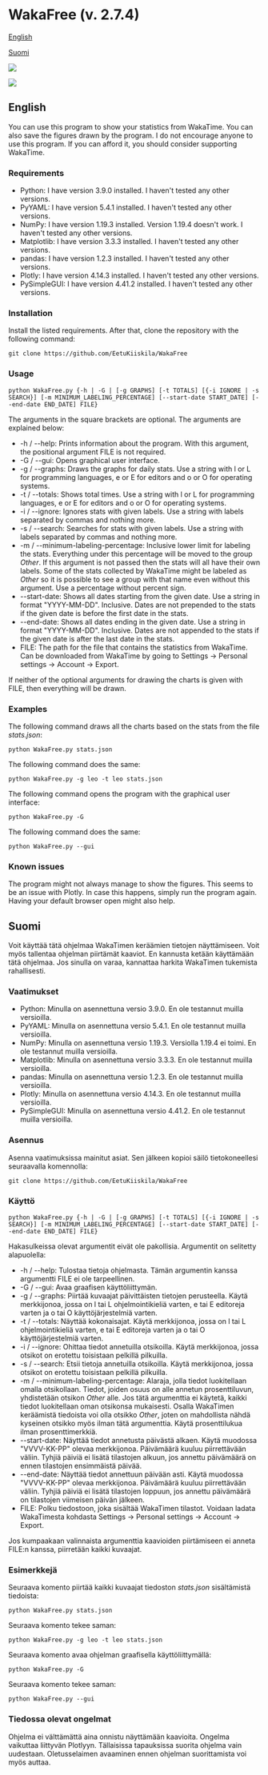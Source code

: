 # WakaFree (v. 2.7.4)

[English](#english)

[Suomi](#suomi)

![](https://i.imgur.com/a1OcuWY.png)

![](https://i.imgur.com/PUW7z5A.png)

## English

You can use this program to show your statistics from WakaTime. You can also save the figures drawn by the program. I do not encourage anyone to use this program. If you can afford it, you should consider supporting WakaTime.

### Requirements

- Python: I have version 3.9.0 installed. I haven't tested any other versions.
- PyYAML: I have version 5.4.1 installed. I haven't tested any other versions.
- NumPy: I have version 1.19.3 installed. Version 1.19.4 doesn't work. I haven't tested any other versions.
- Matplotlib: I have version 3.3.3 installed. I haven't tested any other versions.
- pandas: I have version 1.2.3 installed. I haven't tested any other versions.
- Plotly: I have version 4.14.3 installed. I haven't tested any other versions.
- PySimpleGUI: I have version 4.41.2 installed. I haven't tested any other versions.

### Installation

Install the listed requirements. After that, clone the repository with the following command:

`git clone https://github.com/EetuKiiskila/WakaFree`

### Usage

`python WakaFree.py {-h | -G | [-g GRAPHS] [-t TOTALS] [{-i IGNORE | -s SEARCH}] [-m MINIMUM_LABELING_PERCENTAGE] [--start-date START_DATE] [--end-date END_DATE] FILE}`

The arguments in the square brackets are optional. The arguments are explained below:
- -h / --help: Prints information about the program. With this argument, the positional argument FILE is not required.
- -G / --gui: Opens graphical user interface.
- -g / --graphs: Draws the graphs for daily stats. Use a string with l or L for programming languages, e or E for editors and o or O for operating systems.
- -t / --totals: Shows total times. Use a string with l or L for programming languages, e or E for editors and o or O for operating systems.
- -i / --ignore: Ignores stats with given labels. Use a string with labels separated by commas and nothing more.
- -s / --search: Searches for stats with given labels. Use a string with labels separated by commas and nothing more.
- -m / --minimum-labeling-percentage: Inclusive lower limit for labeling the stats. Everything under this percentage will be moved to the group *Other*. If this argument is not passed then the stats will all have their own labels. Some of the stats collected by WakaTime might be labeled as *Other* so it is possible to see a group with that name even without this argument. Use a percentage without percent sign.
- --start-date: Shows all dates starting from the given date. Use a string in format "YYYY-MM-DD". Inclusive. Dates are not prepended to the stats if the given date is before the first date in the stats.
- --end-date: Shows all dates ending in the given date. Use a string in format "YYYY-MM-DD". Inclusive. Dates are not appended to the stats if the given date is after the last date in the stats.
- FILE: The path for the file that contains the statistics from WakaTime. Can be downloaded from WakaTime by going to Settings &#8594; Personal settings &#8594; Account &#8594; Export.

If neither of the optional arguments for drawing the charts is given with FILE, then everything will be drawn.

### Examples

The following command draws all the charts based on the stats from the file *stats.json*:

`python WakaFree.py stats.json`

The following command does the same:

`python WakaFree.py -g leo -t leo stats.json`

The following command opens the program with the graphical user interface:

`python WakaFree.py -G`

The following command does the same:

`python WakaFree.py --gui`

### Known issues

The program might not always manage to show the figures. This seems to be an issue with Plotly. In case this happens, simply run the program again. Having your default browser open might also help.

## Suomi

Voit käyttää tätä ohjelmaa WakaTimen keräämien tietojen näyttämiseen. Voit myös tallentaa ohjelman piirtämät kaaviot. En kannusta ketään käyttämään tätä ohjelmaa. Jos sinulla on varaa, kannattaa harkita WakaTimen tukemista rahallisesti.

### Vaatimukset

- Python: Minulla on asennettuna versio 3.9.0. En ole testannut muilla versioilla.
- PyYAML: Minulla on asennettuna versio 5.4.1. En ole testannut muilla versioilla.
- NumPy: Minulla on asennettuna versio 1.19.3. Versiolla 1.19.4 ei toimi. En ole testannut muilla versioilla.
- Matplotlib: Minulla on asennettuna versio 3.3.3. En ole testannut muilla versioilla.
- pandas: Minulla on asennettuna versio 1.2.3. En ole testannut muilla versioilla.
- Plotly: Minulla on asennettuna versio 4.14.3. En ole testannut muilla versioilla.
- PySimpleGUI: Minulla on asennettuna versio 4.41.2. En ole testannut muilla versioilla.

### Asennus

Asenna vaatimuksissa mainitut asiat. Sen jälkeen kopioi säilö tietokoneellesi seuraavalla komennolla:

`git clone https://github.com/EetuKiiskila/WakaFree`

### Käyttö

`python WakaFree.py {-h | -G | [-g GRAPHS] [-t TOTALS] [{-i IGNORE | -s SEARCH}] [-m MINIMUM_LABELING_PERCENTAGE] [--start-date START_DATE] [--end-date END_DATE] FILE}`

Hakasulkeissa olevat argumentit eivät ole pakollisia. Argumentit on selitetty alapuolella:
- -h / --help: Tulostaa tietoja ohjelmasta. Tämän argumentin kanssa argumentti FILE ei ole tarpeellinen.
- -G / --gui: Avaa graafisen käyttöliittymän.
- -g / --graphs: Piirtää kuvaajat päivittäisten tietojen perusteella. Käytä merkkijonoa, jossa on l tai L ohjelmointikieliä varten, e tai E editoreja varten ja o tai O käyttöjärjestelmiä varten.
- -t / --totals: Näyttää kokonaisajat. Käytä merkkijonoa, jossa on l tai L ohjelmointikieliä varten, e tai E editoreja varten ja o tai O käyttöjärjestelmiä varten.
- -i / --ignore: Ohittaa tiedot annetuilla otsikoilla. Käytä merkkijonoa, jossa otsikot on erotettu toisistaan pelkillä pilkuilla.
- -s / --search: Etsii tietoja annetuilla otsikoilla. Käytä merkkijonoa, jossa otsikot on erotettu toisistaan pelkillä pilkuilla.
- -m / --minimum-labeling-percentage: Alaraja, jolla tiedot luokitellaan omalla otsikollaan. Tiedot, joiden osuus on alle annetun prosenttiluvun, yhdistetään otsikon *Other* alle. Jos tätä argumenttia ei käytetä, kaikki tiedot luokitellaan oman otsikonsa mukaisesti. Osalla WakaTimen keräämistä tiedoista voi olla otsikko *Other*, joten on mahdollista nähdä kyseinen otsikko myös ilman tätä argumenttia. Käytä prosenttilukua ilman prosenttimerkkiä.
- --start-date: Näyttää tiedot annetusta päivästä alkaen. Käytä muodossa "VVVV-KK-PP" olevaa merkkijonoa. Päivämäärä kuuluu piirrettävään väliin. Tyhjiä päiviä ei lisätä tilastojen alkuun, jos annettu päivämäärä on ennen tilastojen ensimmäistä päivää.
- --end-date: Näyttää tiedot annettuun päivään asti. Käytä muodossa "VVVV-KK-PP" olevaa merkkijonoa. Päivämäärä kuuluu piirrettävään väliin. Tyhjiä päiviä ei lisätä tilastojen loppuun, jos annettu päivämäärä on tilastojen viimeisen päivän jälkeen.
- FILE: Polku tiedostoon, joka sisältää WakaTimen tilastot. Voidaan ladata WakaTimesta kohdasta Settings &#8594; Personal settings &#8594; Account &#8594; Export.

Jos kumpaakaan valinnaista argumenttia kaavioiden piirtämiseen ei anneta FILE:n kanssa, piirretään kaikki kuvaajat.

### Esimerkkejä

Seuraava komento piirtää kaikki kuvaajat tiedoston *stats.json* sisältämistä tiedoista:

`python WakaFree.py stats.json`

Seuraava komento tekee saman:

`python WakaFree.py -g leo -t leo stats.json`

Seuraava komento avaa ohjelman graafisella käyttöliittymällä:

`python WakaFree.py -G`

Seuraava komento tekee saman:

`python WakaFree.py --gui`

### Tiedossa olevat ongelmat

Ohjelma ei välttämättä aina onnistu näyttämään kaavioita. Ongelma vaikuttaa liittyvän Plotlyyn. Tällaisissa tapauksissa suorita ohjelma vain uudestaan. Oletusselaimen avaaminen ennen ohjelman suorittamista voi myös auttaa.
